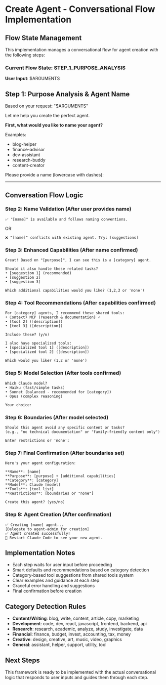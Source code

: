 # Create Agent - Conversational Flow Implementation

## Flow State Management

This implementation manages a conversational flow for agent creation with the following steps:

### Current Flow State: STEP_1_PURPOSE_ANALYSIS

**User Input**: $ARGUMENTS

## Step 1: Purpose Analysis & Agent Name

Based on your request: "$ARGUMENTS"

Let me help you create the perfect agent. 

**First, what would you like to name your agent?**

Examples:
- blog-helper
- finance-advisor  
- dev-assistant
- research-buddy
- content-creator

Please provide a name (lowercase with dashes): 

---

## Conversation Flow Logic

### Step 2: Name Validation (After user provides name)
```
✅ "[name]" is available and follows naming conventions.
```
OR
```
❌ "[name]" conflicts with existing agent. Try: [suggestions]
```

### Step 3: Enhanced Capabilities (After name confirmed)
```
Great! Based on "[purpose]", I can see this is a [category] agent.

Should it also handle these related tasks?
• [suggestion 1] (recommended)
• [suggestion 2] 
• [suggestion 3]

Which additional capabilities would you like? (1,2,3 or 'none')
```

### Step 4: Tool Recommendations (After capabilities confirmed)
```
For [category] agents, I recommend these shared tools:
• Context7 MCP (research & documentation) ✓
• [tool 2] ([description])
• [tool 3] ([description])

Include these? (y/n)

I also have specialized tools:
• [specialized tool 1] ([description])
• [specialized tool 2] ([description])

Which would you like? (1,2 or 'none')
```

### Step 5: Model Selection (After tools confirmed)
```
Which Claude model?
• Haiku (fast/simple tasks)
• Sonnet (balanced - recommended for [category])
• Opus (complex reasoning)

Your choice:
```

### Step 6: Boundaries (After model selected)
```
Should this agent avoid any specific content or tasks?
(e.g., "no technical documentation" or "family-friendly content only")

Enter restrictions or 'none':
```

### Step 7: Final Confirmation (After boundaries set)
```
Here's your agent configuration:

**Name**: [name]
**Purpose**: [purpose] + [additional capabilities]
**Category**: [category]
**Model**: Claude [model]
**Tools**: [tool list]
**Restrictions**: [boundaries or "none"]

Create this agent? (yes/no)
```

### Step 8: Agent Creation (After confirmation)
```
✅ Creating [name] agent...
[Delegate to agent-admin for creation]
✅ Agent created successfully! 
📝 Restart Claude Code to see your new agent.
```

## Implementation Notes

- Each step waits for user input before proceeding
- Smart defaults and recommendations based on category detection
- Category-based tool suggestions from shared tools system
- Clear examples and guidance at each step
- Graceful error handling and suggestions
- Final confirmation before creation

## Category Detection Rules

- **Content/Writing**: blog, write, content, article, copy, marketing
- **Development**: code, dev, react, javascript, frontend, backend, api
- **Research**: research, academic, analyze, study, investigate, data
- **Financial**: finance, budget, invest, accounting, tax, money
- **Creative**: design, creative, art, music, video, graphics
- **General**: assistant, helper, support, utility, tool

## Next Steps

This framework is ready to be implemented with the actual conversational logic that responds to user inputs and guides them through each step.